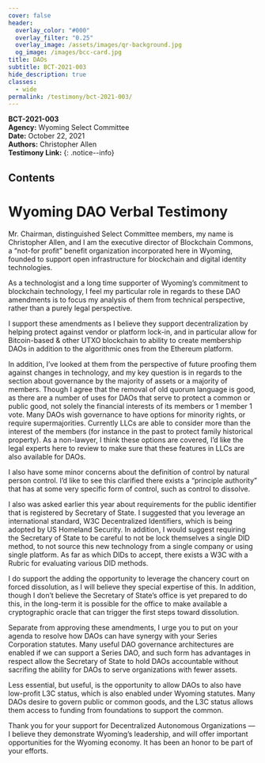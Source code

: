 ```yaml
---
cover: false
header:
  overlay_color: "#000"
  overlay_filter: "0.25"
  overlay_image: /assets/images/qr-background.jpg
  og_image: /images/bcc-card.jpg
title: DAOs
subtitle: BCT-2021-003
hide_description: true
classes:
  - wide
permalink: /testimony/bct-2021-003/
---
```


**BCT-2021-003**<br>
**Agency:** Wyoming Select Committee<br>
**Date:** October 22, 2021<br>
**Authors:** Christopher Allen<br>
**Testimony Link:** 
{: .notice--info}

## Contents

# Wyoming DAO Verbal Testimony

Mr. Chairman, distinguished Select Committee members, my name is Christopher Allen, and I am the executive director of Blockchain Commons, a “not-for profit” benefit organization incorporated here in Wyoming, founded to support open infrastructure for blockchain and digital identity technologies.

As a technologist and a long time supporter of Wyoming’s commitment to blockchain technology, I feel my particular role in regards to these DAO amendments is to focus my analysis of them from technical perspective, rather than a purely legal perspective.

I support these amendments as I believe they support decentralization by helping protect against vendor or platform lock-in, and in particular allow for Bitcoin-based & other UTXO blockchain to ability to create membership DAOs in addition to the algorithmic ones from the Ethereum platform.

In addition, I’ve looked at them from the perspective of future proofing them against changes in technology, and my key question is in regards to the section about governance by the majority of assets or a majority of members. Though I agree that the removal of old quorum language is good, as there are a number of uses for DAOs that serve to protect a common or public good, not solely the financial interests of its members or 1 member 1 vote. Many DAOs wish governance to have options for minority rights, or require supermajorities. Currently LLCs are able to consider more than the interest of the members (for instance in the past to protect family historical property). As a non-lawyer, I think these options are covered, I’d like the legal experts here to review to make sure that these features in LLCs are also available for DAOs.

I also have some minor concerns about the definition of control by natural person control. I’d like to see this clarified there exists a “principle authority” that has at some very specific form of control, such as control to dissolve.

I also was asked earlier this year about requirements for the public identifier that is registered by Secretary of State. I suggested that you leverage an international standard, W3C Decentralized Identifiers, which is being adopted by US Homeland Security. In addition, I would suggest requiring the Secretary of State to be careful to not be lock themselves a single DID method, to not source this new technology from a single company or using single platform. As far as which DIDs to accept, there exists a W3C with a Rubric for evaluating various DID methods.

I do support the adding the opportunity to leverage the chancery court on forced dissolution, as I will believe they special expertise of this. In addition, though I don’t believe the Secretary of State’s office is yet prepared to do this, in the long-term it is possible for the office to make available a cryptographic oracle that can trigger the first steps toward dissolution.

Separate from approving these amendments, I urge you to put on your agenda to resolve how DAOs can have synergy with your Series Corporation statutes. Many useful DAO governance architectures are enabled if we can support a Series DAO, and such form has advantages in respect allow the Secretary of State to hold DAOs accountable without sacrifing the ability for DAOs to serve organizations with fewer assets.

Less essential, but useful, is the opportunity to allow DAOs to also have low-profit L3C status, which is also enabled under Wyoming statutes. Many DAOs desire to govern public or common goods, and the L3C status allows them access to funding from foundations to support the common.

Thank you for your support for Decentralized Autonomous Organizations — I believe they demonstrate Wyoming’s leadership, and will offer important opportunities for the Wyoming economy. It has been an honor to be part of your efforts.
